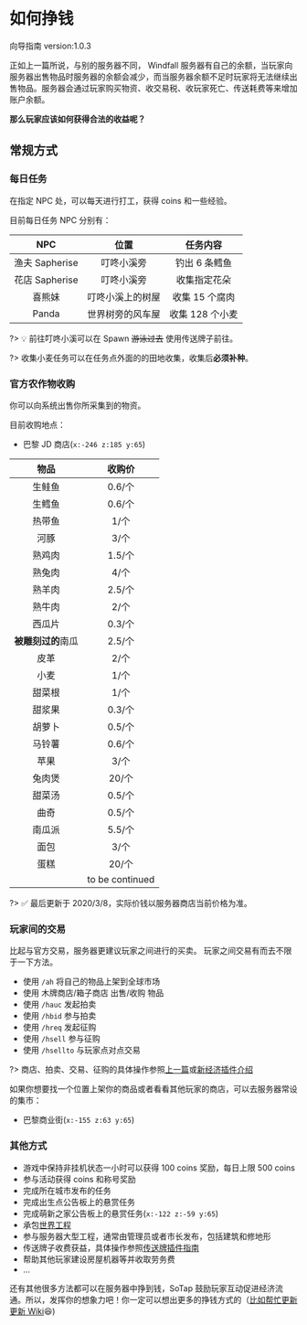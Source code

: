 # 如何挣钱

向导指南 version:1.0.3

正如上一篇所说，与别的服务器不同， Windfall 服务器有自己的余额，当玩家向服务器出售物品时服务器的余额会减少，而当服务器余额不足时玩家将无法继续出售物品。服务器会通过玩家购买物资、收交易税、收玩家死亡、传送耗费等来增加账户余额。

**那么玩家应该如何获得合法的收益呢？**

## 常规方式

### 每日任务

在指定 NPC 处，可以每天进行打工，获得 coins 和一些经验。

目前每日任务 NPC 分别有：

| NPC | 位置 | 任务内容 |
| :-: | :-: | :-: |
| 渔夫 Sapherise | 叮咚小溪旁 | 钓出 6 条鳕鱼 |
| 花店 Sapherise | 叮咚小溪旁 | 收集指定花朵 |
| 喜熊妹 | 叮咚小溪上的树屋 | 收集 15 个腐肉 |
| Panda | 世界树旁的风车屋 | 收集 128 个小麦 |

?> 💡 前往叮咚小溪可以在 Spawn ~~游泳过去~~ 使用传送牌子前往。

?> 收集小麦任务可以在任务点外面的的田地收集，收集后**必须补种**。

### 官方农作物收购

你可以向系统出售你所采集到的物资。

目前收购地点：
- 巴黎 JD 商店(`x:-246 z:185 y:65`)

| 物品 | 收购价 |
| :-: | :-: |
| 生鲑鱼 | 0.6/个 |
| 生鳕鱼 | 0.6/个 |
| 热带鱼 | 1/个 |
| 河豚 | 3/个 |
| 熟鸡肉 | 1.5/个 |
| 熟兔肉 | 4/个 |
| 熟羊肉 | 2.5/个 |
| 熟牛肉 | 2/个 |
| 西瓜片 | 0.3/个 |
| **被雕刻过的**南瓜 | 2.5/个 |
| 皮革 | 2/个 |
| 小麦 | 1/个 |
| 甜菜根 | 1/个 |
| 甜浆果 | 0.3/个 |
| 胡萝卜 | 0.5/个 |
| 马铃薯 | 0.6/个 |
| 苹果 | 3/个 |
| 兔肉煲 | 20/个 |
| 甜菜汤 | 0.5/个 |
| 曲奇 | 0.5/个 |
| 南瓜派 | 5.5/个 |
| 面包 | 3/个 |
| 蛋糕 | 20/个 |
|  | to be continued |

?> ✅ 最后更新于 2020/3/8，实际价钱以服务器商店当前价格为准。

### 玩家间的交易
比起与官方交易，服务器更建议玩家之间进行的买卖。
玩家之间交易有而去不限于一下方法。

- 使用 `/ah` 将自己的物品上架到全球市场 
- 使用 木牌商店/箱子商店 出售/收购 物品
- 使用 `/hauc` 发起拍卖
- 使用 `/hbid` 参与拍卖
- 使用 `/hreq` 发起征购
- 使用 `/hsell` 参与征购
- 使用 `/hsellto` 与玩家点对点交易

?> 商店、拍卖、交易、征购的具体操作参照[上一篇][4]或[新经济插件介绍][1]

如果你想要找一个位置上架你的商品或者看看其他玩家的商店，可以去服务器常设的集市：
- 巴黎商业街(`x:-155 z:63 y:65`)


### 其他方式

- 游戏中保持非挂机状态一小时可以获得 100 coins 奖励，每日上限 500 coins
- 参与活动获得 coins 和称号奖励
- 完成所在城市发布的任务
- 完成出生点公告板上的悬赏任务
- 完成萌新之家公告板上的悬赏任务(`x:-122 z:-59 y:65`)
- 承包[世界工程](/Windfall/projects.md)
- 参与服务器大型工程，通常由管理员或者市长发布，包括建筑和修地形
- 传送牌子收费获益，具体操作参照[传送牌插件指南][2]
- 帮助其他玩家建设房屋机器等并收取劳务费
- ...

还有其他很多方法都可以在服务器中挣到钱，SoTap 鼓励玩家互动促进经济流通。所以，发挥你的想象力吧！你一定可以想出更多的挣钱方式的（[比如帮忙更新更新 Wiki][3]😆)

[1]:/plugins/hamsterecohelper-guide.md
[2]:/plugins/capcat.md
[3]:/contributor.md
[4]:/Windfall/economy.md
